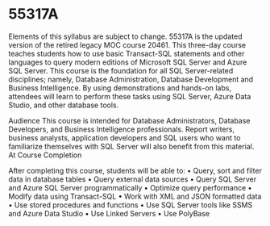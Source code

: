 # 55317A
Elements of this syllabus are subject to change.
55317A is the updated version of the retired legacy MOC course 20461. This three-day course teaches students how to use basic Transact-SQL statements and other languages to query modern editions of Microsoft SQL Server and Azure SQL Server. This course is the foundation for all SQL Server-related disciplines; namely, Database Administration, Database Development and Business Intelligence. By using demonstrations and hands-on labs, attendees will learn to perform these tasks using SQL Server, Azure Data Studio, and other database tools.

Audience
This course is intended for Database Administrators, Database Developers, and Business Intelligence professionals. Report writers, business analysts, application developers and SQL users who want to familiarize themselves with SQL Server will also benefit from this material.
At Course Completion

After completing this course, students will be able to:
• Query, sort and filter data in database tables
• Query external data sources
• Query SQL Server and Azure SQL Server programmatically
• Optimize query performance
• Modify data using Transact-SQL
• Work with XML and JSON formatted data
• Use stored procedures and functions
• Use SQL Server tools like SSMS and Azure Data Studio
• Use Linked Servers
• Use PolyBase
